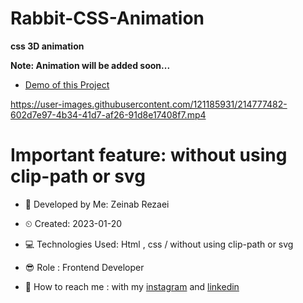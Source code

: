 # Rabbit-CSS-Animation
**css 3D animation**

**Note: Animation will be added soon...**

- [Demo of this Project](https://zeinab-rezaei-web.github.io/Rabbit-CSS-Animation/)

https://user-images.githubusercontent.com/121185931/214777482-602d7e97-4b34-41d7-af26-91d8e17408f7.mp4

# Important feature: without using clip-path or svg

- 👩 Developed by Me: Zeinab Rezaei

- ⏲ Created: 2023-01-20

- 💻 Technologies Used: Html , css / without using clip-path or svg

- 😎 Role : Frontend Developer

- 🔗 How to reach me : with my [instagram](https://www.instagram.com/zeinab.rezaei.web) and [linkedin](https://www.linkedin.com/in/zeinab-rezaei-web)
